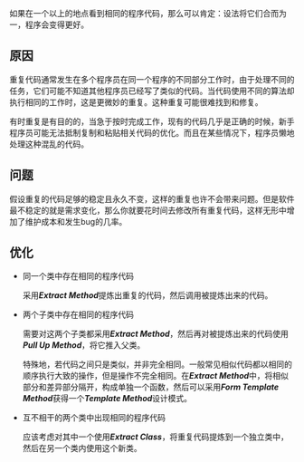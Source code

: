 如果在一个以上的地点看到相同的程序代码，那么可以肯定：设法将它们合而为一，程序会变得更好。

## 原因

重复代码通常发生在多个程序员在同一个程序的不同部分工作时，由于处理不同的任务，它们可能不知道其他程序员已经写了类似的代码。当代码使用不同的算法却执行相同的工作时，这是更微妙的重复。这种重复可能很难找到和修复。

有时重复是有目的的，当急于按时完成工作，现有的代码几乎是正确的时候，新手程序员可能无法抵制复制和粘贴相关代码的优化。而且在某些情况下，程序员懒地处理这种混乱的代码。

## 问题

假设重复的代码足够的稳定且永久不变，这样的重复也许不会带来问题。但是软件最不稳定的就是需求变化，那么你就要花时间去修改所有重复代码，这样无形中增加了维护成本和发生bug的几率。

## 优化


* 同一个类中存在相同的程序代码

	采用***Extract Method***提炼出重复的代码，然后调用被提炼出来的代码。

* 两个子类中存在相同的程序代码

	需要对这两个子类都采用***Extract Method***，然后再对被提炼出来的代码使用***Pull Up Method***，将它推入父类。

	特殊地，若代码之间只是类似，并非完全相同。一般常见相似代码都以相同的顺序执行大致的操作，但是操作不完全相同。在***Extract Method***中，将相似部分和差异部分隔开，构成单独一个函数，然后可以采用***Form Template Method***获得一个***Template Method***设计模式。

* 互不相干的两个类中出现相同的程序代码

	应该考虑对其中一个使用***Extract Class***，将重复代码提炼到一个独立类中，然后在另一个类内使用这个新类。